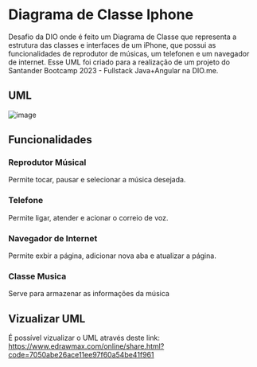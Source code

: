 # Diagrama de Classe Iphone
Desafio da DIO onde é feito um Diagrama de Classe que representa a estrutura das classes e interfaces de um iPhone, que possui as funcionalidades de reprodutor de músicas, um telefonen e um navegador de internet. Esse UML foi criado para a realização de um projeto do Santander Bootcamp 2023 - Fullstack Java+Angular na DIO.me. 

## UML
![image](https://github.com/carladfb/diagrama-classe-iphone/assets/107011235/d6144331-e3a8-4d88-a75d-6e50455a79f3)


## Funcionalidades
### Reprodutor Músical 
Permite tocar, pausar e selecionar a música desejada.

### Telefone
Permite ligar, atender e acionar o correio de voz.

### Navegador de Internet
Permite exbir a página, adicionar nova aba e atualizar a página.

### Classe Musica
Serve para armazenar as informações da música

## Vizualizar UML
É possível vizualizar o UML através deste link: https://www.edrawmax.com/online/share.html?code=7050abe26ace11ee97f60a54be41f961

